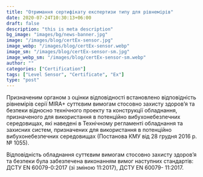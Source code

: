 ```yaml
---
title: "Отримання сертифікату експертизи типу для рівнемірів"
date: 2020-07-24T10:30:13+06:00
draft: false
description: "this is meta description"
bg_image: "images/bg/news-banner.jpg"
image: "/images/blog/certEx-sensor.jpg"
image_webp: "/images/blog/certEx-sensor.webp"
image_sm: "/images/blog/certEx-sensor-sm.jpg"
image_webp_sm: "/images/blog/certEx-sensor-sm.webp"
author: ""
categories: ["Certification"]
tags: ["Level Sensor", "Certificate", "Ex"]
type: "post"
---
```


Призначеним органом з оцінки відповідності встановлено відповідність рівнемірів серії MIRA+ суттєвим вимогам стосовно захисту здоров’я та безпеки відносно технічного проекту та конструкції обладнання, призначеного для використання в потенційно вибухонебезпечних середовищах, які наведені в Технічному регламенті обладнання та захисних систем, призначених для використання в потенційно вибухонебезпечних середовищах (Постанова КМУ від 28 грудня 2016 р. № 1055).

Відповідність обладнання суттєвим вимогам стосовно захисту здоров’я та безпеки була забезпечена виконанням вимог наступних стандартів: ДСТУ EN 60079-0:2017 (зі зміною 11:2017), ДСТУ EN 60079- 11:2017.

